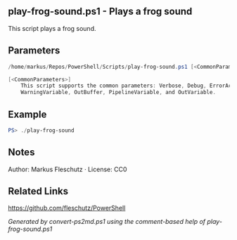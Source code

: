 ## play-frog-sound.ps1 - Plays a frog sound

This script plays a frog sound.

## Parameters
```powershell
/home/markus/Repos/PowerShell/Scripts/play-frog-sound.ps1 [<CommonParameters>]

[<CommonParameters>]
    This script supports the common parameters: Verbose, Debug, ErrorAction, ErrorVariable, WarningAction, 
    WarningVariable, OutBuffer, PipelineVariable, and OutVariable.
```

## Example
```powershell
PS> ./play-frog-sound

```

## Notes
Author: Markus Fleschutz · License: CC0

## Related Links
https://github.com/fleschutz/PowerShell

*Generated by convert-ps2md.ps1 using the comment-based help of play-frog-sound.ps1*
